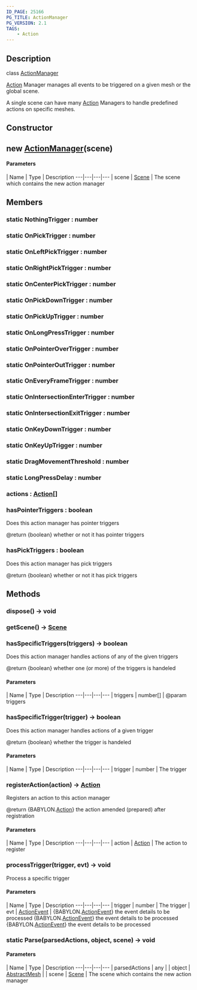 ```yaml
---
ID_PAGE: 25166
PG_TITLE: ActionManager
PG_VERSION: 2.1
TAGS:
    - Action
---
```

## Description

class [ActionManager](/classes/2.3/ActionManager)

[Action](/classes/2.3/Action) Manager manages all events to be triggered on a given mesh or the global scene.

A single scene can have many [Action](/classes/2.3/Action) Managers to handle predefined actions on specific meshes.

## Constructor

##  new [ActionManager](/classes/2.3/ActionManager)(scene)



#### Parameters
 | Name | Type | Description
---|---|---|---
 | scene | [Scene](/classes/2.3/Scene) |   The scene which contains the new action manager

## Members

### static  NothingTrigger : number



### static  OnPickTrigger : number



### static  OnLeftPickTrigger : number



### static  OnRightPickTrigger : number



### static  OnCenterPickTrigger : number



### static  OnPickDownTrigger : number



### static  OnPickUpTrigger : number



### static  OnLongPressTrigger : number



### static  OnPointerOverTrigger : number



### static  OnPointerOutTrigger : number



### static  OnEveryFrameTrigger : number



### static  OnIntersectionEnterTrigger : number



### static  OnIntersectionExitTrigger : number



### static  OnKeyDownTrigger : number



### static  OnKeyUpTrigger : number



### static  DragMovementThreshold : number



### static  LongPressDelay : number



### actions : [Action](/classes/2.3/Action)[]



### hasPointerTriggers : boolean

Does this action manager has pointer triggers

@return {boolean} whether or not it has pointer triggers

### hasPickTriggers : boolean

Does this action manager has pick triggers

@return {boolean} whether or not it has pick triggers

## Methods

### dispose() &rarr; void


### getScene() &rarr; [Scene](/classes/2.3/Scene)


### hasSpecificTriggers(triggers) &rarr; boolean

Does this action manager handles actions of any of the given triggers

@return {boolean} whether one (or more) of the triggers is handeled

#### Parameters
 | Name | Type | Description
---|---|---|---
 | triggers | number[] |   @param triggers

### hasSpecificTrigger(trigger) &rarr; boolean

Does this action manager handles actions of a given trigger

@return {boolean} whether the trigger is handeled

#### Parameters
 | Name | Type | Description
---|---|---|---
 | trigger | number |   The trigger

### registerAction(action) &rarr; [Action](/classes/2.3/Action)

Registers an action to this action manager

@return {BABYLON.[Action](/classes/2.3/Action)} the action amended (prepared) after registration

#### Parameters
 | Name | Type | Description
---|---|---|---
 | action | [Action](/classes/2.3/Action) |   The action to register

### processTrigger(trigger, evt) &rarr; void

Process a specific trigger

#### Parameters
 | Name | Type | Description
---|---|---|---
 | trigger | number |   The trigger
 | evt | [ActionEvent](/classes/2.3/ActionEvent) |  {BABYLON.[ActionEvent](/classes/2.3/ActionEvent)} the event details to be processed  {BABYLON.[ActionEvent](/classes/2.3/ActionEvent)} the event details to be processed {BABYLON.[ActionEvent](/classes/2.3/ActionEvent)} the event details to be processed
### static  Parse(parsedActions, object, scene) &rarr; void



#### Parameters
 | Name | Type | Description
---|---|---|---
 | parsedActions | any | 
 | object | [AbstractMesh](/classes/2.3/AbstractMesh) | 
 | scene | [Scene](/classes/2.3/Scene) |   The scene which contains the new action manager
